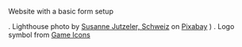 Website with a basic form setup

. Lighthouse photo by [Susanne Jutzeler, Schweiz](https://pixabay.com/users/suju-foto-165106/?utm_source=link-attribution&amp;utm_medium=referral&amp;utm_campaign=image&amp;utm_content=4846855)  on [Pixabay](https://pixabay.com//?utm_source=link-attribution&amp;utm_medium=referral&amp;utm_campaign=image&amp;utm_content=4846855)
)
. Logo symbol from [Game Icons](https://game-icons.net/1x1/lorc/lightning-tear.html)